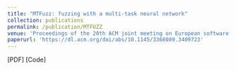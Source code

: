 ```yaml
---
title: "MTFuzz: fuzzing with a multi-task neural network"
collection: publications
permalink: /publication/MTFUZZ
venue: 'Proceedings of the 28th ACM joint meeting on European software engineering conference and symposium on the foundations of software engineering (ESEC/FSE 2020)'
paperurl: 'https://dl.acm.org/doi/abs/10.1145/3368089.3409723'
---
```

[PDF] [Code]

